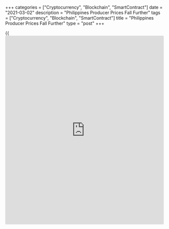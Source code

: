 +++
categories = ["Cryptocurrency", "Blockchain", "SmartContract"]
date = "2021-03-02"
description = "Philippines Producer Prices Fall Further"
tags = ["Cryptocurrency", "Blockchain", "SmartContract"]
title = "Philippines Producer Prices Fall Further"
type = "post"
+++

{{<iframe id="large-banner" src="https://www.bounty.group/#slide=3.0" width="100%" height="600" scrolling="no" style="border: 0px solid rgb(216, 221, 230); border-radius: 3px;">}}

Philippines producer prices declined further in January, data from the
Philippine Statistical Authority showed on Tuesday.

The producer price index decreased 5.3 percent year-on-year in January,
following a 3.8 percent fall in December.

Prices for manufacture of coke and refined petroleum products declined
27.5 percent yearly in January, while those for manufacture of tobacco
products grew 3.4 percent.

On a monthly basis, producer prices fell 1.7 percent in January, after a
0.9 percent growth in December.

Among the components of the producer price index, the prices of
manufacture of computer, electronic and optical products fell 11.7
percent monthly in January.

For comments and feedback [contact](https://www.playgroundfx.com/contact/): editorial@rtt[news](https://www.letsplayfx.com/blog/forex-news-website/).com

[Economic News][1]

 **What parts of the world are seeing the best (and worst) economic
performances lately? Click[here][2] to check out our [Econ Scorecard][2]
and find out! See up-to-the-moment [ranking](https://www.playgroundfx.com/blog/crypto-exchange-ranking/)s for the best and worst
performers in [GDP][3], [unemployment rate][4], [inflation][5] and much
more.**

   1. www.rtt[news](https://www.letsplayfx.com/blog/forex-news-website/).com/Content/EconomicNews.aspx
   2. www.rtt[news](https://www.letsplayfx.com/blog/forex-news-website/).com/economic-scorecard/world-rank/PPI/highest-performance.aspx
   3. www.rtt[news](https://www.letsplayfx.com/blog/forex-news-website/).com/economic-scorecard/world-rank/GDP/highest-performance.aspx
   4. www.rtt[news](https://www.letsplayfx.com/blog/forex-news-website/).com/economic-scorecard/world-rank/unemployment-rate/lowest-performance.aspx
   5. www.rtt[news](https://www.letsplayfx.com/blog/forex-news-website/).com/economic-scorecard/world-rank/CPI/highest-performance.aspx